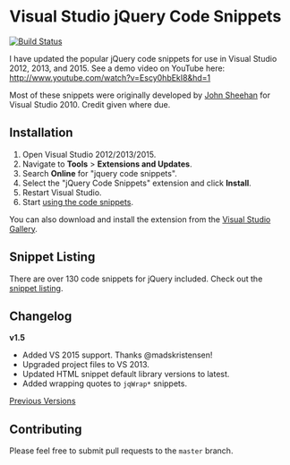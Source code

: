 # Visual Studio jQuery Code Snippets

[![Build Status](https://travis-ci.org/kspearrin/Visual-Studio-jQuery-Code-Snippets.svg)](https://travis-ci.org/kspearrin/Visual-Studio-jQuery-Code-Snippets)

I have updated the popular jQuery code snippets for use in Visual Studio 2012, 2013, and 2015. See a demo video on YouTube here: <http://www.youtube.com/watch?v=Escy0hbEkI8&hd=1>

Most of these snippets were originally developed by [John Sheehan](http://jquerysnippets.codeplex.com/) for Visual Studio 2010. Credit given where due.

## Installation

1. Open Visual Studio 2012/2013/2015.
2. Navigate to **Tools** > **Extensions and Updates**.
3. Search **Online** for "jquery code snippets".
4. Select the "jQuery Code Snippets" extension and click **Install**.
5. Restart Visual Studio.
6. Start [using the code snippets](https://github.com/kspearrin/Visual-Studio-jQuery-Code-Snippets/wiki/Using-Code-Snippets).

You can also download and install the extension from the [Visual Studio Gallery](http://visualstudiogallery.msdn.microsoft.com/577b9c03-71fb-417b-bcbb-94b6d3d326b8).

## Snippet Listing

There are over 130 code snippets for jQuery included. Check out the [snippet listing](https://github.com/kspearrin/Visual-Studio-jQuery-Code-Snippets/wiki/Snippet-Listing).

## Changelog

**v1.5**
- Added VS 2015 support. Thanks @madskristensen!
- Upgraded project files to VS 2013.
- Updated HTML snippet default library versions to latest.
- Added wrapping quotes to `jqWrap*` snippets.

[Previous Versions](https://github.com/kspearrin/Visual-Studio-jQuery-Code-Snippets/wiki/Release-Notes)

## Contributing

Please feel free to submit pull requests to the `master` branch.
